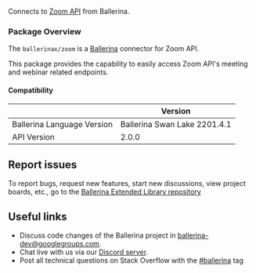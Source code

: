 Connects to [Zoom API](https://marketplace.zoom.us/docs/api-reference/zoom-api) from Ballerina.

### Package Overview

The `ballerinax/zoom` is a [Ballerina](https://ballerina.io/) connector for Zoom API.  

This package provides the capability to easily access Zoom API's meeting and webinar related endpoints.

#### Compatibility
|                               | Version                    |
|-------------------------------|----------------------------|
| Ballerina Language Version    | Ballerina Swan Lake 2201.4.1 |
| API Version                   | 2.0.0                      |

## Report issues
To report bugs, request new features, start new discussions, view project boards, etc., go to the [Ballerina Extended Library repository](https://github.com/ballerina-platform/ballerina-extended-library)

## Useful links
- Discuss code changes of the Ballerina project in [ballerina-dev@googlegroups.com](mailto:ballerina-dev@googlegroups.com).
- Chat live with us via our [Discord server](https://discord.gg/ballerinalang).
- Post all technical questions on Stack Overflow with the [#ballerina](https://stackoverflow.com/questions/tagged/ballerina) tag

